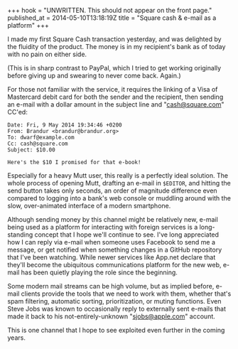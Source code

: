 +++
hook = "UNWRITTEN. This should not appear on the front page."
published_at = 2014-05-10T13:18:19Z
title = "Square cash & e-mail as a platform"
+++

I made my first Square Cash transaction yesterday, and was delighted by the
fluidity of the product. The money is in my recipient's bank as of today with
no pain on either side.

(This is in sharp contrast to PayPal, which I tried to get working originally
before giving up and swearing to never come back. Again.)

For those not familiar with the service, it requires the linking of a Visa of
Mastercard debit card for both the sender and the recipient, then sending an
e-mail with a dollar amount in the subject line and "cash@square.com" CC'ed:

```
Date: Fri, 9 May 2014 19:34:46 +0200
From: Brandur <brandur@brandur.org>
To: dwarf@example.com
Cc: cash@square.com
Subject: $10.00

Here's the $10 I promised for that e-book!
```

Especially for a heavy Mutt user, this really is a perfectly ideal solution.
The whole process of opening Mutt, drafting an e-mail in `$EDITOR`, and hitting
the send button takes only seconds, an order of magnitude difference even
compared to logging into a bank's web console or muddling around with the slow,
over-animated interface of a modern smartphone.

Although sending money by this channel might be relatively new, e-mail being
used as a platform for interacting with foreign services is a long-standing
concept that I hope we'll continue to see. I've long appreciated how I can
reply via e-mail when someone uses Facebook to send me a message, or get
notified when something changes in a GitHub repository that I've been watching.
While newer services like App.net declare that they'll become the ubiquitous
communications platform for the new web, e-mail has been quietly playing the
role since the beginning.

Some modern mail streams can be high volume, but as implied before, e-mail
clients provide the tools that we need to work with them, whether that's spam
filtering, automatic sorting, prioritization, or muting functions. Even Steve
Jobs was known to occasionally reply to externally sent e-mails that made it
back to his not-entirely-unknown "sjobs@apple.com" account.

This is one channel that I hope to see exploited even further in the coming
years.
